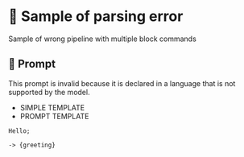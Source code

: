 # 🔴 Sample of parsing error

Sample of wrong pipeline with multiple block commands

## 💬 Prompt

This prompt is invalid because it is declared in a language that is not supported by the model.

-   SIMPLE TEMPLATE
-   PROMPT TEMPLATE

```
Hello;
```

`-> {greeting}`
